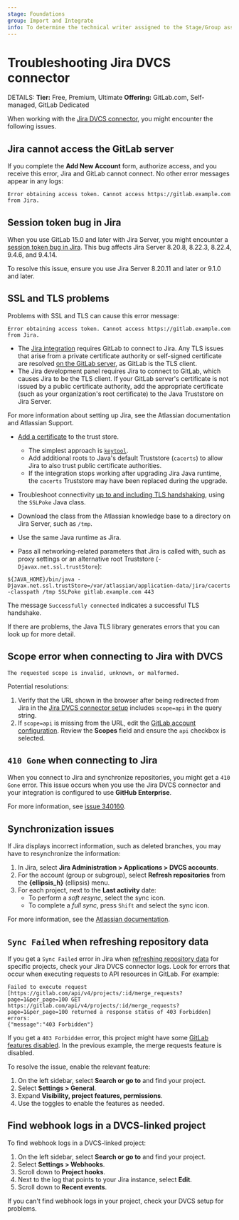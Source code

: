 ```yaml
---
stage: Foundations
group: Import and Integrate
info: To determine the technical writer assigned to the Stage/Group associated with this page, see https://handbook.gitlab.com/handbook/product/ux/technical-writing/#assignments
---
```


# Troubleshooting Jira DVCS connector

DETAILS:
**Tier:** Free, Premium, Ultimate
**Offering:** GitLab.com, Self-managed, GitLab Dedicated

When working with the [Jira DVCS connector](index.md), you might encounter the following issues.

## Jira cannot access the GitLab server

If you complete the **Add New Account** form, authorize access, and you receive
this error, Jira and GitLab cannot connect. No other error messages
appear in any logs:

```plaintext
Error obtaining access token. Cannot access https://gitlab.example.com from Jira.
```

## Session token bug in Jira

When you use GitLab 15.0 and later with Jira Server, you might encounter a
[session token bug in Jira](https://jira.atlassian.com/browse/JSWSERVER-21389).
This bug affects Jira Server 8.20.8, 8.22.3, 8.22.4, 9.4.6, and 9.4.14.

To resolve this issue, ensure you use Jira Server 8.20.11 and later or 9.1.0 and later.

## SSL and TLS problems

Problems with SSL and TLS can cause this error message:

```plaintext
Error obtaining access token. Cannot access https://gitlab.example.com from Jira.
```

- The [Jira integration](../index.md) requires
  GitLab to connect to Jira. Any TLS issues that arise from a private certificate
  authority or self-signed certificate are resolved
  [on the GitLab server](https://docs.gitlab.com/omnibus/settings/ssl/index.html#install-custom-public-certificates),
  as GitLab is the TLS client.
- The Jira development panel requires Jira to connect to GitLab, which
  causes Jira to be the TLS client. If your GitLab server's certificate is not
  issued by a public certificate authority, add the appropriate certificate
  (such as your organization's root certificate) to the Java Truststore on Jira Server.

For more information about setting up Jira, see the Atlassian documentation and Atlassian Support.

- [Add a certificate](https://confluence.atlassian.com/kb/how-to-import-a-public-ssl-certificate-into-a-jvm-867025849.html)
  to the trust store.
  - The simplest approach is [`keytool`](https://docs.oracle.com/javase/8/docs/technotes/tools/unix/keytool.html).
  - Add additional roots to Java's default Truststore (`cacerts`) to allow Jira to
    also trust public certificate authorities.
  - If the integration stops working after upgrading Jira Java runtime, the
    `cacerts` Truststore may have been replaced during the upgrade.

- Troubleshoot connectivity [up to and including TLS handshaking](https://confluence.atlassian.com/kb/unable-to-connect-to-ssl-services-due-to-pkix-path-building-failed-error-779355358.html),
  using the `SSLPoke` Java class.
- Download the class from the Atlassian knowledge base to a directory on Jira Server, such as `/tmp`.
- Use the same Java runtime as Jira.
- Pass all networking-related parameters that Jira is called with, such as proxy
  settings or an alternative root Truststore (`-Djavax.net.ssl.trustStore`):

```shell
${JAVA_HOME}/bin/java -Djavax.net.ssl.trustStore=/var/atlassian/application-data/jira/cacerts -classpath /tmp SSLPoke gitlab.example.com 443
```

The message `Successfully connected` indicates a successful TLS handshake.

If there are problems, the Java TLS library generates errors that you can
look up for more detail.

## Scope error when connecting to Jira with DVCS

```plaintext
The requested scope is invalid, unknown, or malformed.
```

Potential resolutions:

1. Verify that the URL shown in the browser after being redirected from Jira in the
   [Jira DVCS connector setup](https://confluence.atlassian.com/adminjiraserver/linking-gitlab-accounts-1027142272.html#LinkingGitLabaccounts-InJiraagain) includes `scope=api` in
   the query string.
1. If `scope=api` is missing from the URL, edit the
   [GitLab account configuration](https://confluence.atlassian.com/adminjiraserver/linking-gitlab-accounts-1027142272.html#LinkingGitLabaccounts-InGitLab). Review
   the **Scopes** field and ensure the `api` checkbox is selected.

## `410 Gone` when connecting to Jira

When you connect to Jira and synchronize repositories, you might get a `410 Gone` error.
This issue occurs when you use the Jira DVCS connector and your integration is configured to use **GitHub Enterprise**.

For more information, see [issue 340160](https://gitlab.com/gitlab-org/gitlab/-/issues/340160).

## Synchronization issues

If Jira displays incorrect information, such as deleted branches, you may have to
resynchronize the information:

1. In Jira, select **Jira Administration > Applications > DVCS accounts**.
1. For the account (group or subgroup), select
   **Refresh repositories** from the **{ellipsis_h}** (ellipsis) menu.
1. For each project, next to the **Last activity** date:
   - To perform a *soft resync*, select the sync icon.
   - To complete a *full sync*, press `Shift` and select the sync icon.

For more information, see the
[Atlassian documentation](https://support.atlassian.com/jira-cloud-administration/docs/integrate-with-development-tools/).

## `Sync Failed` when refreshing repository data

If you get a `Sync Failed` error in Jira when [refreshing repository data](index.md#refresh-data-imported-to-jira) for specific projects, check your Jira DVCS connector logs. Look for errors that occur when executing requests to API resources in GitLab. For example:

```plaintext
Failed to execute request [https://gitlab.com/api/v4/projects/:id/merge_requests?page=1&per_page=100 GET https://gitlab.com/api/v4/projects/:id/merge_requests?page=1&per_page=100 returned a response status of 403 Forbidden] errors:
{"message":"403 Forbidden"}
```

If you get a `403 Forbidden` error, this project might have some [GitLab features disabled](../../../user/project/settings/index.md#configure-project-features-and-permissions).
In the previous example, the merge requests feature is disabled.

To resolve the issue, enable the relevant feature:

1. On the left sidebar, select **Search or go to** and find your project.
1. Select **Settings > General**.
1. Expand **Visibility, project features, permissions**.
1. Use the toggles to enable the features as needed.

## Find webhook logs in a DVCS-linked project

To find webhook logs in a DVCS-linked project:

1. On the left sidebar, select **Search or go to** and find your project.
1. Select **Settings > Webhooks**.
1. Scroll down to **Project hooks**.
1. Next to the log that points to your Jira instance, select **Edit**.
1. Scroll down to **Recent events**.

If you can't find webhook logs in your project, check your DVCS setup for problems.
